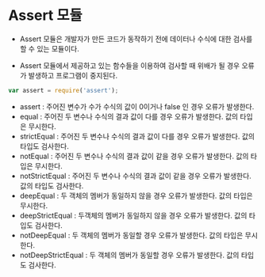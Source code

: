 # Assert 모듈

- Assert 모듈은 개발자가 만든 코드가 동작하기 전에 데이터나 수식에 대한 검사를 할 수 있는 모듈이다.

- Assert 모듈에서 제공하고 있는 함수들을 이용하여 검사할 때 위배가 될 경우 오류가 발생하고 프로그램이 중지된다.

~~~js
var assert = require('assert');
~~~

- assert : 주어진 변수가 수가 수식의 값이 0이거나 false 인 경우 오류가 발생한다.
- equal : 주어진 두 변수나 수식의 결과 값이 다를 경우 오류가 발생한다. 값의 타입은 무시한다.
- strictEqual : 주어진 두 변수나 수식의 결과 값이 다를 경우 오류가 발생한다. 값의 타입도 검사한다.
- notEqual : 주어진 두 변수나 수식의 결과 값이 같을 경우 오류가 발생한다. 값의 타입은 무시한다.
- notStrictEqual : 주어진 두 변수나 수식의 결과 값이 같을 경우 오류가 발생한다. 값의 타입도 검사한다. 
- deepEqual : 두 객체의 멤버가 동일하지 않을 경우 오류가 발생한다. 값의 타입은 무시한다.
- deepStrictEqual : 두객체의 멤버가 동일하지 않을 경우 오류가 발생한다. 값의 타입도 검사한다.
- notDeepEqual : 두 객체의 멤버가 동일할 경우 오류가 발생한다. 값의 타입은 무시한다.
- notDeepStrictEqual : 두 객체의 멤버가 동일할 경우 오류가 발생한다. 값의 타입도 검사한다.